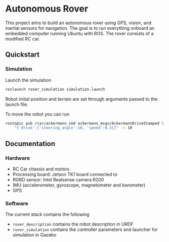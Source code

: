 # Autonomous Rover

This project aims to build an autonomous rover using GPS, vision, and inertial sensors for navigation.
The goal is to run everything onboard an embedded computer running Ubuntu with ROS.
The rover consists of a modified RC car.

## Quickstart

### Simulation

Launch the simulation
```bash
roslaunch rover_simulation simulation.launch
```
Robot initial position and terrain are set through arguments passed to the launch file.

To move the robot you can run
```bash
rostopic pub /car/ackermann_cmd ackermann_msgs/AckermannDriveStamped \
    "{'drive':{'steering_angle':10, 'speed':0.3}}" -r 10
```

## Documentation

### Hardware

* RC Car chassis and motors
* Processing board: Jetson TK1 board connected to
* RGBD sensor: Intel Realsense camera R200
* IMU (accelerometer, gyroscope, magnetometer and barometer) 
* GPS


### Software
The current stack contains the following
* `rover_description` contains the robot description in URDF
* `rover_simulation` contains the controller parameters and launcher for simulation in Gazebo
